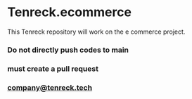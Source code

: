 # Tenreck.ecommerce
This Tenreck repository will work on the e commerce project.
### Do not directly push codes to main
### must create a pull request


### company@tenreck.tech 
